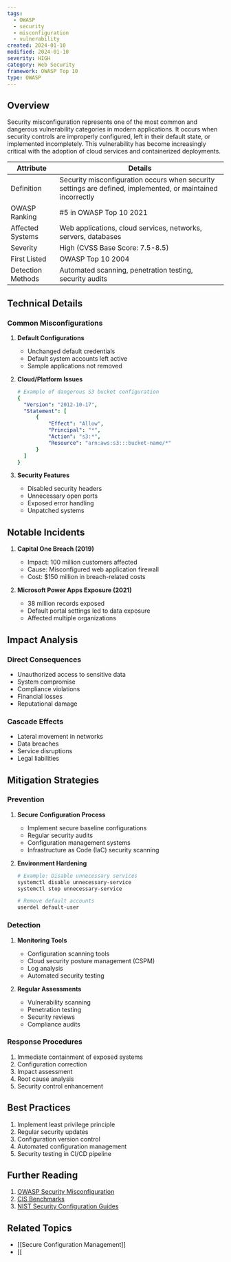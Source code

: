 ```yaml
---
tags:
  - OWASP
  - security
  - misconfiguration
  - vulnerability
created: 2024-01-10
modified: 2024-01-10
severity: HIGH
category: Web Security
framework: OWASP Top 10
type: OWASP
---
```

## Overview
Security misconfiguration represents one of the most common and dangerous vulnerability categories in modern applications. It occurs when security controls are improperly configured, left in their default state, or implemented incompletely. This vulnerability has become increasingly critical with the adoption of cloud services and containerized deployments.

| Attribute | Details |
|-----------|---------|
| Definition | Security misconfiguration occurs when security settings are defined, implemented, or maintained incorrectly |
| OWASP Ranking | #5 in OWASP Top 10 2021 |
| Affected Systems | Web applications, cloud services, networks, servers, databases |
| Severity | High (CVSS Base Score: 7.5-8.5) |
| First Listed | OWASP Top 10 2004 |
| Detection Methods | Automated scanning, penetration testing, security audits |

## Technical Details

### Common Misconfigurations
1. **Default Configurations**
   - Unchanged default credentials
   - Default system accounts left active
   - Sample applications not removed
   
2. **Cloud/Platform Issues**
   ```yaml
   # Example of dangerous S3 bucket configuration
   {
     "Version": "2012-10-17",
     "Statement": [
         {
             "Effect": "Allow",
             "Principal": "*",
             "Action": "s3:*",
             "Resource": "arn:aws:s3:::bucket-name/*"
         }
     ]
   }
   ```

3. **Security Features**
   - Disabled security headers
   - Unnecessary open ports
   - Exposed error handling
   - Unpatched systems

## Notable Incidents

1. **Capital One Breach (2019)**
   - Impact: 100 million customers affected
   - Cause: Misconfigured web application firewall
   - Cost: $150 million in breach-related costs

2. **Microsoft Power Apps Exposure (2021)**
   - 38 million records exposed
   - Default portal settings led to data exposure
   - Affected multiple organizations

## Impact Analysis

### Direct Consequences
- Unauthorized access to sensitive data
- System compromise
- Compliance violations
- Financial losses
- Reputational damage

### Cascade Effects
- Lateral movement in networks
- Data breaches
- Service disruptions
- Legal liabilities

## Mitigation Strategies

### Prevention
1. **Secure Configuration Process**
   - Implement secure baseline configurations
   - Regular security audits
   - Configuration management systems
   - Infrastructure as Code (IaC) security scanning

2. **Environment Hardening**
   ```bash
   # Example: Disable unnecessary services
   systemctl disable unnecessary-service
   systemctl stop unnecessary-service
   
   # Remove default accounts
   userdel default-user
   ```

### Detection
1. **Monitoring Tools**
   - Configuration scanning tools
   - Cloud security posture management (CSPM)
   - Log analysis
   - Automated security testing

2. **Regular Assessments**
   - Vulnerability scanning
   - Penetration testing
   - Security reviews
   - Compliance audits

### Response Procedures
1. Immediate containment of exposed systems
2. Configuration correction
3. Impact assessment
4. Root cause analysis
5. Security control enhancement

## Best Practices
1. Implement least privilege principle
2. Regular security updates
3. Configuration version control
4. Automated configuration management
5. Security testing in CI/CD pipeline

## Further Reading
1. [OWASP Security Misconfiguration](https://owasp.org/Top10/A05_2021-Security_Misconfiguration/)
2. [CIS Benchmarks](https://www.cisecurity.org/cis-benchmarks/)
3. [NIST Security Configuration Guides](https://csrc.nist.gov/publications/detail/sp/800-70/rev-4/final)

## Related Topics
- [[Secure Configuration Management]]
- [[
